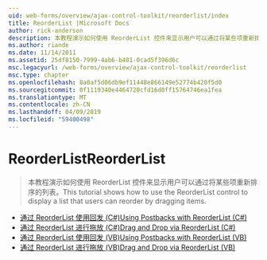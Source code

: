```yaml
---
uid: web-forms/overview/ajax-control-toolkit/reorderlist/index
title: ReorderList |Microsoft Docs
author: rick-anderson
description: 本教程演示如何使用 ReorderList 控件来显示用户可以通过将某些项重新排序的列表。
ms.author: riande
ms.date: 11/14/2011
ms.assetid: 25df8150-7999-4ab6-b401-0cad5f396d6c
msc.legacyurl: /web-forms/overview/ajax-control-toolkit/reorderlist
msc.type: chapter
ms.openlocfilehash: 8a0af5d06db9ef11448e866149e52774b420f5d0
ms.sourcegitcommit: 0f1119340e4464720cfd16d0ff15764746ea1fea
ms.translationtype: MT
ms.contentlocale: zh-CN
ms.lasthandoff: 04/09/2019
ms.locfileid: "59400498"
---
```

# <a name="reorderlist"></a><span data-ttu-id="a0eb6-103">ReorderList</span><span class="sxs-lookup"><span data-stu-id="a0eb6-103">ReorderList</span></span>

> <span data-ttu-id="a0eb6-104">本教程演示如何使用 ReorderList 控件来显示用户可以通过将某些项重新排序的列表。</span><span class="sxs-lookup"><span data-stu-id="a0eb6-104">This tutorial shows how to use the ReorderList control to display a list that users can reorder by dragging items.</span></span>


- [<span data-ttu-id="a0eb6-105">通过 ReorderList 使用回发 (C#)</span><span class="sxs-lookup"><span data-stu-id="a0eb6-105">Using Postbacks with ReorderList (C#)</span></span>](using-postbacks-with-reorderlist-cs.md)
- [<span data-ttu-id="a0eb6-106">通过 ReorderList 进行拖放 (C#)</span><span class="sxs-lookup"><span data-stu-id="a0eb6-106">Drag and Drop via ReorderList (C#)</span></span>](drag-and-drop-via-reorderlist-cs.md)
- [<span data-ttu-id="a0eb6-107">通过 ReorderList 使用回发 (VB)</span><span class="sxs-lookup"><span data-stu-id="a0eb6-107">Using Postbacks with ReorderList (VB)</span></span>](using-postbacks-with-reorderlist-vb.md)
- [<span data-ttu-id="a0eb6-108">通过 ReorderList 进行拖放 (VB)</span><span class="sxs-lookup"><span data-stu-id="a0eb6-108">Drag and Drop via ReorderList (VB)</span></span>](drag-and-drop-via-reorderlist-vb.md)
